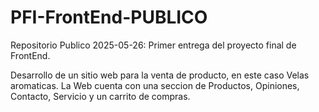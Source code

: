 # PFI-FrontEnd-PUBLICO
Repositorio Publico
2025-05-26: Primer entrega del proyecto final de FrontEnd.

Desarrollo de un sitio web para la venta de producto, en este caso Velas aromaticas.
La Web cuenta con una seccion de Productos, Opiniones, Contacto, Servicio y un carrito de compras.
